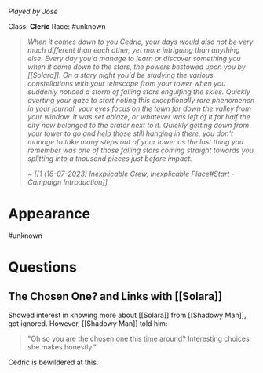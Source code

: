 *Played by Jose*

Class: **Cleric**
Race: #unknown 

> *When it comes down to you Cedric, your days would also not be very much different than each other, yet more intriguing than anything else. Every day you'd manage to learn or discover something you when it came down to the stars, the powers bestowed upon you by [[Solara]].*
> *On a stary night you'd be studying the various constellations with your telescope from your tower when you suddenly noticed a storm of falling stars engulfing the skies.*
> *Quickly averting your gaze to start noting this exceptionally rare phenomenon in your journal, your eyes focus on the town far down the valley from your window.*
> *It was set ablaze, or whatever was left of it for half the city now belonged to the crater next to it.*
> *Quickly getting down from your tower to go and help those still hanging in there, you don't manage to take many steps out of your tower as the last thing you remember was one of those falling stars coming straight towards you, splitting into a thousand pieces just before impact.*
> 
> *~ [[1 (16-07-2023) Inexplicable Crew, Inexplicable Place#Start - Campaign Introduction]]*

# Appearance

#unknown 

# Questions

## The Chosen One? and Links with [[Solara]]

Showed interest in knowing more about [[Solara]] from [[Shadowy Man]], got ignored.
However, [[Shadowy Man]] told him:
> "Oh so you are the chosen one this time around? Interesting choices she makes honestly."

Cedric is bewildered at this.